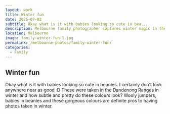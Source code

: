 ```yaml
---
layout: work
title: Winter fun
date: 2025-07-02
subtitle: Okay what is it with babies looking so cute in bea...
description: Melbourne family photographer captures winter magic in the Dandenong Ranges. Natural family photography with cozy beanies, wooly jumpers and beautiful winter colors.
location: Melbourne
image: family-winter-fun-1.jpg
permalink: /melbourne-photos/family-winter-fun/
categories:
  - Family
---
```


## Winter fun

Okay what is it with babies looking so cute in beanies. I certainly don't look anywhere near as good :D These were taken in the Dandenong Ranges in winter and how subtle and pretty do these colours look? Wooly jumpers, babies in beanies and these gorgeous colours are definite pros to having photos taken in winter.
